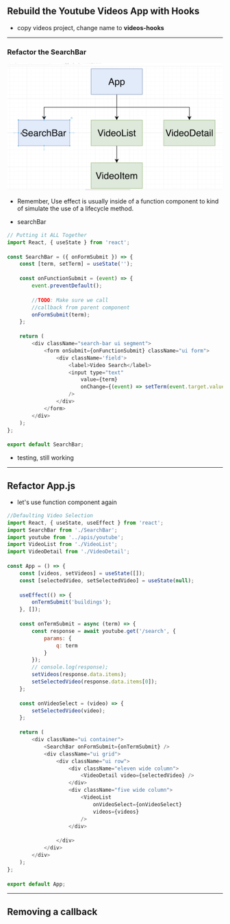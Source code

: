 ## Rebuild the Youtube Videos App with Hooks


- copy videos project, change name to **videos-hooks**

---

### Refactor the SearchBar


![](img/2021-01-25-23-15-20.png)


- Remember, Use effect is usually inside of a function component to kind of simulate the use of a lifecycle method.


- searchBar


```js
// Putting it ALL Together
import React, { useState } from 'react';

const SearchBar = ({ onFormSubmit }) => {
    const [term, setTerm] = useState('');

    const onFunctionSubmit = (event) => {
        event.preventDefault();

        //TODO: Make sure we call
        //callback from parent component
        onFormSubmit(term);
    };

    return (
        <div className="search-bar ui segment">
            <form onSubmit={onFunctionSubmit} className="ui form">
                <div className='field'>
                    <label>Video Search</label>
                    <input type="text"
                        value={term}
                        onChange={(event) => setTerm(event.target.value)}
                    />
                </div>
            </form>
        </div>
    );
};

export default SearchBar;
```


- testing, still working

-----

## Refactor App.js


- let's use function component again


```js
//Defaulting Video Selection
import React, { useState, useEffect } from 'react';
import SearchBar from './SearchBar';
import youtube from '../apis/youtube';
import VideoList from './VideoList';
import VideoDetail from './VideoDetail';

const App = () => {
    const [videos, setVideos] = useState([]);
    const [selectedVideo, setSelectedVideo] = useState(null);

    useEffect(() => {
        onTermSubmit('buildings');
    }, []);

    const onTermSubmit = async (term) => {
        const response = await youtube.get('/search', {
            params: {
                q: term
            }
        });
        // console.log(response);
        setVideos(response.data.items);
        setSelectedVideo(response.data.items[0]);
    };

    const onVideoSelect = (video) => {
        setSelectedVideo(video);
    };

    return (
        <div className="ui container">
            <SearchBar onFormSubmit={onTermSubmit} />
            <div className="ui grid">
                <div className="ui row">
                    <div className="eleven wide column">
                        <VideoDetail video={selectedVideo} />
                    </div>
                    <div className="five wide column">
                        <VideoList
                            onVideoSelect={onVideoSelect}
                            videos={videos}
                        />
                    </div>

                </div>
            </div>
        </div>
    );
};

export default App;
```


-----


## Removing a callback









































